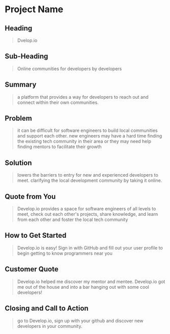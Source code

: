 # Project Name #

<!-- 
> This material was originally posted [here](http://www.quora.com/What-is-Amazons-approach-to-product-development-and-product-management). It is reproduced here for posterities sake.

There is an approach called "working backwards" that is widely used at Amazon. They work backwards from the customer, rather than starting with an idea for a product and trying to bolt customers onto it. While working backwards can be applied to any specific product decision, using this approach is especially important when developing new products or features.

For new initiatives a product manager typically starts by writing an internal press release announcing the finished product. The target audience for the press release is the new/updated product's customers, which can be retail customers or internal users of a tool or technology. Internal press releases are centered around the customer problem, how current solutions (internal or external) fail, and how the new product will blow away existing solutions.

If the benefits listed don't sound very interesting or exciting to customers, then perhaps they're not (and shouldn't be built). Instead, the product manager should keep iterating on the press release until they've come up with benefits that actually sound like benefits. Iterating on a press release is a lot less expensive than iterating on the product itself (and quicker!).

If the press release is more than a page and a half, it is probably too long. Keep it simple. 3-4 sentences for most paragraphs. Cut out the fat. Don't make it into a spec. You can accompany the press release with a FAQ that answers all of the other business or execution questions so the press release can stay focused on what the customer gets. My rule of thumb is that if the press release is hard to write, then the product is probably going to suck. Keep working at it until the outline for each paragraph flows. 

Oh, and I also like to write press-releases in what I call "Oprah-speak" for mainstream consumer products. Imagine you're sitting on Oprah's couch and have just explained the product to her, and then you listen as she explains it to her audience. That's "Oprah-speak", not "Geek-speak".

Once the project moves into development, the press release can be used as a touchstone; a guiding light. The product team can ask themselves, "Are we building what is in the press release?" If they find they're spending time building things that aren't in the press release (overbuilding), they need to ask themselves why. This keeps product development focused on achieving the customer benefits and not building extraneous stuff that takes longer to build, takes resources to maintain, and doesn't provide real customer benefit (at least not enough to warrant inclusion in the press release).
 -->
 
## Heading ##
  > Dvelop.io

## Sub-Heading ##
  > Online communities for developers by developers

## Summary ##
  > a platform that provides a way for developers to reach out and connect within their own communities.

## Problem ##
  > it can be difficult for software engineers to build local communities and support each other. new engineers may have a hard time finding the existing tech community in their area or they may need help finding mentors to facilitate their growth

## Solution ##
  > lowers the barriers to entry for new and experienced developers to meet.
  > clarifying the local development community by taking it online.
  > 

## Quote from You ##
  > Develop.io provides a space for software engineers of all levels to meet, check out each other's projects, share knowledge, and learn from each other and foster the local tech community

## How to Get Started ##
  > Develop.io is easy! Sign in with GitHub and fill out your user profile to begin getting to know programmers near you

## Customer Quote ##
  > Develop.io helped me discover my mentor and mentee.
  > Develop.io got me out of the house and into a bar hanging out with some cool developers!

## Closing and Call to Action ##
  > go to Develop.io, sign up with your github and discover new developers in your community.
